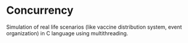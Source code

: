 # Concurrency
Simulation of real life scenarios (like vaccine distribution system, event organization) in C language using multithreading. 
